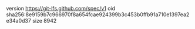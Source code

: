 version https://git-lfs.github.com/spec/v1
oid sha256:8e9159b7c966970f8a654fcae924399b3c453b0ffb91a710e1397ea2e34a0d37
size 8942
